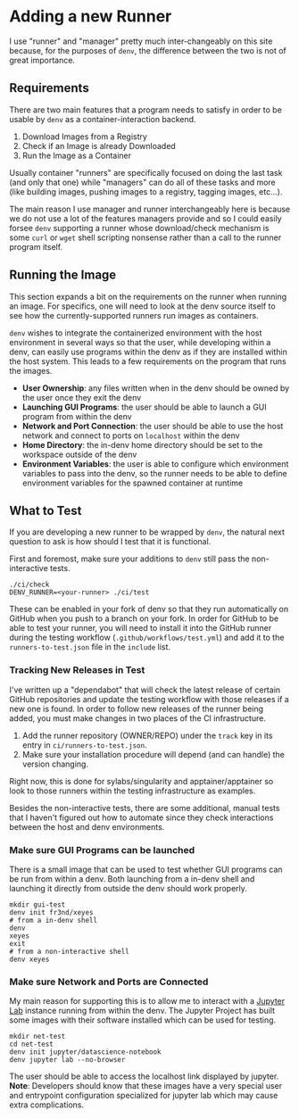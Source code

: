 # Adding a new Runner

I use "runner" and "manager" pretty much inter-changeably on this site
because, for the purposes of `denv`, the difference between the two is
not of great importance.

## Requirements
There are two main features that a program needs to satisfy in order
to be usable by `denv` as a container-interaction backend.

1. Download Images from a Registry
2. Check if an Image is already Downloaded
3. Run the Image as a Container

Usually container "runners" are specifically focused on doing the
last task (and only that one) while "managers" can do all of
these tasks and more (like building images, pushing images to a registry,
tagging images, etc...).

The main reason I use manager and runner interchangeably here is because
we do not use a lot of the features managers provide and so I could easily
forsee `denv` supporting a runner whose download/check mechanism is some
`curl` or `wget` shell scripting nonsense rather than a call to the runner
program itself.

## Running the Image
This section expands a bit on the requirements on the runner when running
an image. For specifics, one will need to look at the denv source itself
to see how the currently-supported runners run images as containers.

`denv` wishes to integrate the containerized environment with the host
environment in several ways so that the user, while developing within a
denv, can easily use programs within the denv as if they are installed
within the host system. This leads to a few requirements on the program
that runs the images.

- **User Ownership**: any files written when in the denv should be owned
  by the user once they exit the denv
- **Launching GUI Programs**: the user should be able to launch a GUI
  program from within the denv
- **Network and Port Connection**: the user should be able to use the host
  network and connect to ports on `localhost` within the denv
- **Home Directory**: the in-denv home directory should be set to the
  workspace outside of the denv
- **Environment Variables**: the user is able to configure which environment
  variables to pass into the denv, so the runner needs to be able to define
  environment variables for the spawned container at runtime

## What to Test
If you are developing a new runner to be wrapped by `denv`, the natural next
question to ask is how should I test that it is functional. 

First and foremost, make sure your additions to `denv` still pass the
non-interactive tests.
```
./ci/check
DENV_RUNNER=<your-runner> ./ci/test
```
These can be enabled in your fork of denv so that they run automatically on GitHub
when you push to a branch on your fork. In order for GitHub to be able to test
your runner, you will need to install it into the GitHub runner during the testing 
workflow (`.github/workflows/test.yml`) and add it to the `runners-to-test.json`
file in the `include` list.

### Tracking New Releases in Test
I've written up a "dependabot" that will check the latest release of certain GitHub
repositories and update the testing workflow with those releases if a new one is
found. In order to follow new releases of the runner being added, you must make
changes in two places of the CI infrastructure.

1. Add the runner repository (OWNER/REPO) under the `track` key in its entry in
   `ci/runners-to-test.json`.
2. Make sure your installation procedure will depend (and can handle) the version changing.

Right now, this is done for sylabs/singularity and apptainer/apptainer so look to those
runners within the testing infrastructure as examples.

Besides the non-interactive tests, there are some additional, manual tests that
I haven't figured out how to automate since they check interactions between
the host and denv environments.

### Make sure GUI Programs can be launched
There is a small image that can be used to test whether GUI programs can be
run from within a denv. Both launching from a in-denv shell and launching
it directly from outside the denv should work properly.
```
mkdir gui-test
denv init fr3nd/xeyes
# from a in-denv shell
denv
xeyes
exit
# from a non-interactive shell
denv xeyes
```

### Make sure Network and Ports are Connected
My main reason for supporting this is to allow me to interact with a
[Jupyter Lab](https://jupyterlab.readthedocs.io/en/latest/) instance 
running from within the denv. The Jupyter Project has built some
images with their software installed which can be used for testing.
```
mkdir net-test
cd net-test
denv init jupyter/datascience-notebook
denv jupyter lab --no-browser
```
The user should be able to access the localhost link displayed by
jupyter. **Note**: Developers should know that these images have
a very special user and entrypoint configuration specialized for
jupyter lab which may cause extra complications.
